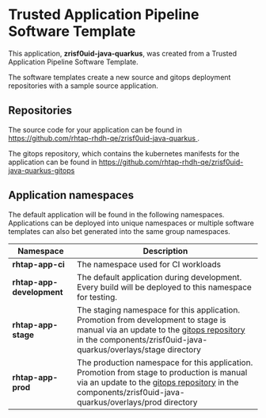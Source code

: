 # Trusted Application Pipeline Software Template

This application, **zrisf0uid-java-quarkus**, was created from a Trusted Application Pipeline Software Template.

The software templates create a new source and gitops deployment repositories with a sample source application. 

## Repositories

The source code for your application can be found in [https://github.com/rhtap-rhdh-qe/zrisf0uid-java-quarkus ](https://github.com/rhtap-rhdh-qe/zrisf0uid-java-quarkus ).
 
The gitops repository, which contains the kubernetes manifests for the application can be found in 
[https://github.com/rhtap-rhdh-qe/zrisf0uid-java-quarkus-gitops ](https://github.com/rhtap-rhdh-qe/zrisf0uid-java-quarkus-gitops ) 

## Application namespaces 

The default application will be found in the following namespaces. Applications can be deployed into unique namespaces or multiple software templates can also bet generated into the same group namespaces.  

|  Namespace   |  Description   |  
| -------- | -------- |
| **rhtap-app-ci** | The namespace used for CI workloads |
| **rhtap-app-development** | The default application during development. Every build will be deployed to this namespace for testing. |
| **rhtap-app-stage** | The staging namespace for this application. Promotion from development to stage is manual via an update to the [gitops repository](https://github.com/rhtap-rhdh-qe/zrisf0uid-java-quarkus-gitops ) in the components/zrisf0uid-java-quarkus/overlays/stage directory |
| **rhtap-app-prod** | The production namespace for this application. Promotion from stage to production is manual via an update to the [gitops repository](https://github.com/rhtap-rhdh-qe/zrisf0uid-java-quarkus-gitops ) in the components/zrisf0uid-java-quarkus/overlays/prod directory |